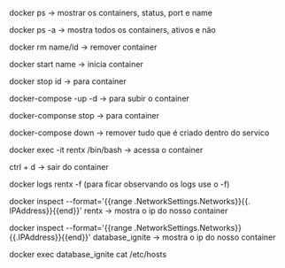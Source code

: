 docker ps -> mostrar os containers, status, port e name

docker ps -a -> mostra todos os containers, ativos e não

docker rm name/id -> remover container

docker start name -> inicia container

docker stop id -> para container

docker-compose -up -d -> para subir o container

docker-componse stop -> para container

docker-compose down -> remover tudo que é criado dentro do servico

docker exec -it rentx /bin/bash -> acessa o container

ctrl + d -> sair do container

docker logs rentx -f (para ficar observando os logs use o -f)

docker inspect --format='{{range .NetworkSettings.Networks}}{{.
IPAddress}}{{end}}' rentx  -> mostra o ip do nosso container

docker inspect --format='{{range .NetworkSettings.Networks}}{{.IPAddress}}{{end}}' database_ignite  -> mostra o ip do nosso container

docker exec database_ignite cat /etc/hosts